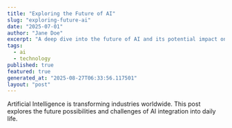 ```yaml
---
title: "Exploring the Future of AI"
slug: "exploring-future-ai"
date: "2025-07-01"
author: "Jane Doe"
excerpt: "A deep dive into the future of AI and its potential impact on various sectors."
tags:
  - ai
  - technology
published: true
featured: true
generated_at: "2025-08-27T06:33:56.117501"
layout: "post"
---
```


Artificial Intelligence is transforming industries worldwide. This post explores the future possibilities and challenges of AI integration into daily life.